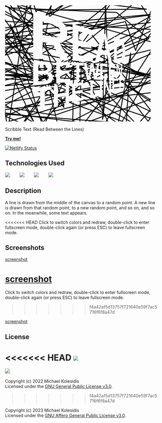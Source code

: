 ![screencast](./assets/screencast.gif)

Scribble Text (Read Between the Lines)

[**Try me!**](https://scribble-text.netlify.app/)

[![Netlify Status](https://api.netlify.com/api/v1/badges/88343c5e-2609-4d17-8530-1e65ac90b111/deploy-status)](https://app.netlify.com/sites/scribble-text/deploys)

## Technologies Used

<a href="https://p5js.org/"><img src="https://github.com/michaelkolesidis/tech-icons/blob/main/icons/p5js/p5js.svg" height="50px"/></a>
&nbsp;&nbsp;&nbsp;&nbsp;&nbsp;&nbsp;
<a href="https://en.wikipedia.org/wiki/JavaScript"><img src="https://github.com/michaelkolesidis/tech-icons/blob/main/icons/javascript/javascript-original.svg" height="50px" /></a>
&nbsp;&nbsp;&nbsp;&nbsp;&nbsp;&nbsp;
<a href="https://en.wikipedia.org/wiki/CSS"><img src="https://github.com/michaelkolesidis/tech-icons/blob/main/icons/css3/css3-plain.svg" height="50px" /></a>
&nbsp;&nbsp;&nbsp;&nbsp;&nbsp;&nbsp;
<img src="https://github.com/michaelkolesidis/tech-icons/blob/main/icons/html5/html5-plain.svg" height="50px" />
&nbsp;&nbsp;&nbsp;&nbsp;&nbsp;&nbsp;

## Description

A line is drawn from the middle of the canvas to a random point. A new line is drawn from that random point, to a new random point, and so on, and so on. In the meanwhile, some text appears.

<<<<<<< HEAD
Click to switch colors and redraw, double-click to enter fullscreen mode, double-click again (or press ESC) to leave fullscreen mode.

## Screenshots

[screenshot](./assets/screenshot-01.png)

[screenshot](./assets/screenshot-02.png)
=======
<p>Click to switch colors and redraw, double-click to enter fullscreen mode, double-click again (or press ESC) to leave fullscreen mode.</p>

>>>>>>> f4a42af5d13757f721640e59f7ac5716f6f8a47d

[screenshot](./assets/screenshot-03.png)

## License

<<<<<<< HEAD
<a href="https://www.gnu.org/licenses/agpl-3.0.html"><img src="https://upload.wikimedia.org/wikipedia/commons/0/06/AGPLv3_Logo.svg" height="100px" /></a>
=======
<a href="https://www.gnu.org/licenses/gpl-3.0.html"><img src="https://upload.wikimedia.org/wikipedia/commons/9/93/GPLv3_Logo.svg" height="100px" /></a>

Copyright (c) 2022 Michael Kolesidis<br>
Licensed under the [GNU General Public License v3.0](https://www.gnu.org/licenses/gpl-3.0.html).
>>>>>>> f4a42af5d13757f721640e59f7ac5716f6f8a47d

Copyright (c) 2023 Michael Kolesidis<br>
Licensed under the [GNU Affero General Public License v3.0](https://www.gnu.org/licenses/agpl-3.0.html).
